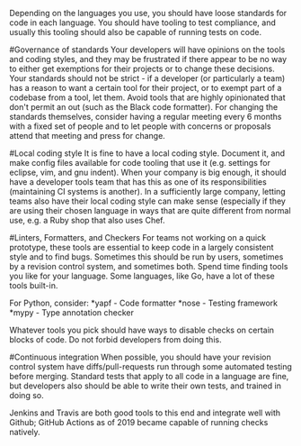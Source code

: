 Depending on the languages you use, you should have loose standards for code in each language. You should have tooling to test compliance, and usually this tooling should also be capable of running tests on code.

#Governance of standards
Your developers will have opinions on the tools and coding styles, and they may be frustrated if there appear to be no way to either get exemptions for their projects or to change these decisions.
Your standards should not be strict - if a developer (or particularly a team) has a reason to want a certain tool for their project, or to exempt part of a codebase from a tool, let them. Avoid tools that are highly opinionated that don't permit an out (such as the Black code formatter).
For changing the standards themselves, consider having a regular meeting every 6 months with a fixed set of people and to let people with concerns or proposals attend that meeting and press for change.

#Local coding style
It is fine to have a local coding style. Document it, and make config files available for code tooling that use it (e.g. settings for eclipse, vim, and gnu indent). When your company is big enough, it should have a developer tools team that has this as one of its responsibilities (maintaining CI systems is another).
In a sufficiently large company, letting teams also have their local coding style can make sense (especially if they are using their chosen language in ways
that are quite different from normal use, e.g. a Ruby shop that also uses Chef.

#Linters, Formatters, and Checkers
For teams not working on a quick prototype, these tools are essential to keep code in a largely consistent style and to find bugs. Sometimes this should be run by users, sometimes by a revision control system, and sometimes both.
Spend time finding tools you like for your language. Some languages, like Go, have a lot of these tools built-in.

For Python, consider:
*yapf - Code formatter
*nose - Testing framework
*mypy - Type annotation checker

Whatever tools you pick should have ways to disable checks on certain blocks of code. Do not forbid developers from doing this.

#Continuous integration
When possible, you should have your revision control system have diffs/pull-requests run through some automated testing before merging.
Standard tests that apply to all code in a language are fine, but developers also should be able to write their own tests, and trained in doing so.

Jenkins and Travis are both good tools to this end and integrate well with Github; GitHub Actions as of 2019 became capable of running checks natively.
